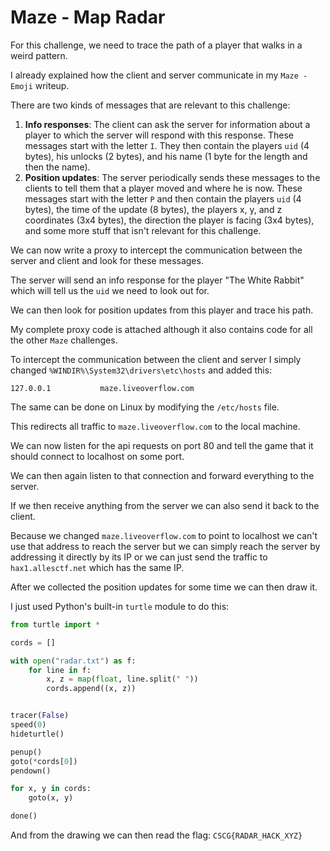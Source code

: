 # Maze - Map Radar

For this challenge, we need to trace the path of a player that walks in a weird pattern.

I already explained how the client and server communicate in my `Maze - Emoji` writeup.

There are two kinds of messages that are relevant to this challenge:
1. **Info responses**: The client can ask the server for information about a player to which
the server will respond with this response. These messages start with the letter `I`.
They then contain the players `uid` (4 bytes), his unlocks (2 bytes), and his name (1 byte for the length and then the name).
2. **Position updates**: The server periodically sends these messages to the clients to tell them that a player moved and
where he is now. These messages start with the letter `P` and then contain the players `uid` (4 bytes), the time of the update
(8 bytes), the players x, y, and z coordinates (3x4 bytes), the direction the player is facing (3x4 bytes), and some more stuff that isn't relevant for this challenge.

We can now write a proxy to intercept the communication between the server and client
and look for these messages.

The server will send an info response for the player "The White Rabbit" which will tell us the `uid`
we need to look out for.

We can then look for position updates from this player and trace his path.

My complete proxy code is attached although it also contains code
for all the other `Maze` challenges.

To intercept the communication between the client and server I simply changed `%WINDIR%\System32\drivers\etc\hosts` and added this:
```
127.0.0.1			maze.liveoverflow.com
```

The same can be done on Linux by modifying the `/etc/hosts` file.

This redirects all traffic to `maze.liveoverflow.com` to the local machine.

We can now listen for the api requests on port 80 and tell the game that it should connect to
localhost on some port.

We can then again listen to that connection and forward everything to the server.

If we then receive anything from the server we can also send it back to the client.

Because we changed `maze.liveoverflow.com` to point to localhost we can't use that
address to reach the server but we can simply reach the server by addressing
it directly by its IP or we can just send the traffic to `hax1.allesctf.net` which has the same IP.

After we collected the position updates for some time we can then draw it.

I just used Python's built-in `turtle` module to do this:

```python
from turtle import *

cords = []

with open("radar.txt") as f:
    for line in f:
        x, z = map(float, line.split(" "))
        cords.append((x, z))


tracer(False)
speed(0)
hideturtle()

penup()
goto(*cords[0])
pendown()

for x, y in cords:
    goto(x, y)

done()
```

And from the drawing we can then read the flag: `CSCG{RADAR_HACK_XYZ}`
